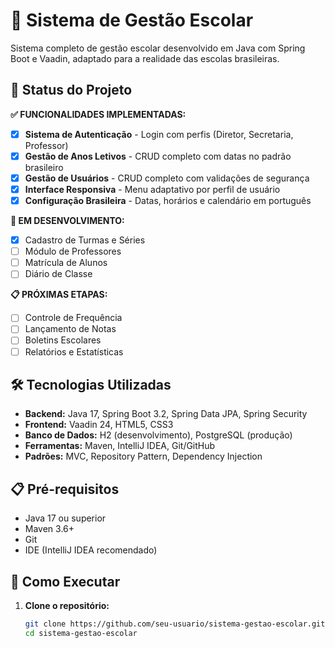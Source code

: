 # 🏫 Sistema de Gestão Escolar

Sistema completo de gestão escolar desenvolvido em Java com Spring Boot e Vaadin, adaptado para a realidade das escolas brasileiras.

## 🚀 Status do Projeto

**✅ FUNCIONALIDADES IMPLEMENTADAS:**
- [x] **Sistema de Autenticação** - Login com perfis (Diretor, Secretaria, Professor)
- [x] **Gestão de Anos Letivos** - CRUD completo com datas no padrão brasileiro
- [x] **Gestão de Usuários** - CRUD completo com validações de segurança
- [x] **Interface Responsiva** - Menu adaptativo por perfil de usuário
- [x] **Configuração Brasileira** - Datas, horários e calendário em português

**🔄 EM DESENVOLVIMENTO:**
- [x] Cadastro de Turmas e Séries
- [ ] Módulo de Professores
- [ ] Matrícula de Alunos
- [ ] Diário de Classe

**📋 PRÓXIMAS ETAPAS:**
- [ ] Controle de Frequência
- [ ] Lançamento de Notas
- [ ] Boletins Escolares
- [ ] Relatórios e Estatísticas

## 🛠️ Tecnologias Utilizadas

- **Backend:** Java 17, Spring Boot 3.2, Spring Data JPA, Spring Security
- **Frontend:** Vaadin 24, HTML5, CSS3
- **Banco de Dados:** H2 (desenvolvimento), PostgreSQL (produção)
- **Ferramentas:** Maven, IntelliJ IDEA, Git/GitHub
- **Padrões:** MVC, Repository Pattern, Dependency Injection

## 📋 Pré-requisitos

- Java 17 ou superior
- Maven 3.6+
- Git
- IDE (IntelliJ IDEA recomendado)

## 🚀 Como Executar

1. **Clone o repositório:**
   ```bash
   git clone https://github.com/seu-usuario/sistema-gestao-escolar.git
   cd sistema-gestao-escolar
   
